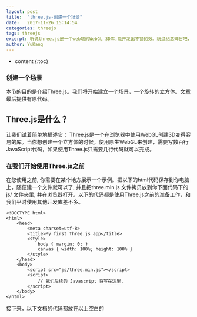 ```yaml
---
layout: post
title:  "three.js-创建一个场景"
date:   2017-11-26 15:14:54
categories: threejs
tags: threejs
excerpt: 听说three.js是一个web端的WebGL 3D库,能开发出不错的效。玩过纪念碑谷吧，其实它就是用three.js写的。是不是很有趣，那么Come on 学起来！
author: YuKang
---
```


* content
{:toc}

### 创建一个场景
本节的目的是介绍Three.js。我们将开始建立一个场景，一个旋转的立方体。文章最后提供有原代码。

## Three.js是什么？
让我们试着简单地描述它：
Three.js是一个在浏览器中使用WebGL创建3D变得容易的库。当你想创建一个立方体的时候，使用原生WebGL来创建，需要写数百行JavaScript代码，如果使用Three.js只需要几行代码就可以完成。

### 在我们开始使用Three.js之前
在您使用之前, 你需要在某个地方展示一个示例。把以下的html代码保存到你电脑上，随便建一个文件就可以了, 并且把three.min.js 文件拷贝放到你下面代码下的 js/ 文件夹里, 并在浏览器打开。以下的代码都是使用Three.js之前的准备工作，和我们平时使用其他开发库差不多。
```
<!DOCTYPE html>
<html>
    <head>
        <meta charset=utf-8>
        <title>My first Three.js app</title>
        <style>
            body { margin: 0; }
            canvas { width: 100%; height: 100% }
        </style>
    </head>
    <body>
        <script src="js/three.min.js"></script>
        <script>
            // 我们后续的 Javascript 将写在这里.
        </script>
    </body>
</html>
```
接下来，以下文档的代码都放在以上空白的<script>标签里。

### 创建一个场景
实际上，我们要使用 Three.js 展示一些画面到浏览器上, 我们需要下面这三样东西:
一个场景(scene)， 一个摄像头(camera) , 和一个渲染器(renderer)， 所以我们使用一个相机渲染一个场景。
```
var scene = new THREE.Scene();
var camera = new THREE.PerspectiveCamera( 75, window.innerWidth / window.innerHeight, 0.1, 1000 );

var renderer = new THREE.WebGLRenderer();
renderer.setSize( window.innerWidth, window.innerHeight );
document.body.appendChild( renderer.domElement );
```
让我们花几分钟时间来解释一下以上的代码做了些什么事情。 我们在这里设置了一个场景, 一个摄像头和一个渲染器。在Three.js里有几种不同方式的摄像头。在这里, 我们使用的是一个叫做PerspectiveCamera的摄像机。 第一个属性75设置的是视角,第二个属性设置的是摄像头拍摄下来的东西的长宽比。

你几乎总要使用元素的宽度除以元素的高度值, 或者你会得到相同的结果，当您在宽屏电视上播放老电影 - 图像看起来压扁的样子.接下来的两个属性是远近裁剪平面。这也就意味着，是物体远离镜头远于某个或近于某个将不会被渲染的值。你不必现在就担心这个，但你可能想在你的应用中使用其他的一些值，以获得更好的性能。

接下来是渲染器，所有魔法效果都在这里产生。我们在这里使用WebGLRenderer。three.js所提供的一些其他特性，经常被用来告诉用户由于浏览器过旧或者其他造成的不支持WebGL原因。

除了创建渲染实例，我们还需要设置大小在我们要使用的应用程序中。使用该区域的宽度和高度来填充我们的应用程序，这是一个好主意-在这种情况下，浏览器窗口的宽度和高度。性能密集型应用程序，您也可以给组量较小的值，如window.innerwidth/2和window.innerheight/2，这将使应用程序在一半大小的窗口下渲染。

如果的应用程序运行在一个低分辨率的情况下，但是你想保持程序的视窗大小，你可以在调用setSize的时候并把updateStyle设置为false，例如：

```
setSize(window.innerWidth/2, window.innerHeight/2, false)
```
以上示例将会使你的应用将以原来的一半分辨率运行，假设你的<canvas>宽高设置为100%[备注，此处代码是为了分清楚，不要加入文件中执行].

最后，但并不止于此，当我们在HTML文档里添加渲染器元素的时候.我们使用的是<canvas>元素来进行渲染并展示出场景给我们.
    
```
var geometry = new THREE.BoxGeometry( 1, 1, 1 );
var material = new THREE.MeshBasicMaterial( { color: 0x00ff00 } );
var cube = new THREE.Mesh( geometry, material );
scene.add( cube );

camera.position.z = 5;

```
来创建一个立方体，我们需要使用 BoxGeometry.这个对象包含了多维数据集(立方体)的所有点（顶点）和填充（面）.这个对象将在后面进行仔细探讨.除了几何(geometry)之外,我们需要一种材质(material)来对它进行上色.Three.js 提供了几个材质，但我们在这里使用了网格基本材料(MeshBasicMaterial).我们使用的所有材料都是一个对象.为了让事情变得更简单，我们使用 0x00ff00 这样的颜色属性值,这个颜色属性值代表绿色.这个颜色值就像使用CSS或者Photoshop一样(十六进制的颜色值).这里做的第三件事是使用了一个网格.网格也是一个对象，把材质(material)应用到几何体(geometry)上,然后我们就可以插入到我们的场景中，并可以自由移动.

默认情况下，但我们调用scence.add()的时候，我们要添加的东西讲被添加在(0,0,0)坐标下.这会导致相机和立方体彼此交叉。为了避免这一点，我们只需将相机移出一点。

### 渲染场景
如果你把上面的复制代码到我们先前创建的HTML文件，你还不能看到任何东西。这是因为我们还没有真正的渲染任何东西。下面，我们需要的是一个渲染循环。
```
function render() {
    requestAnimationFrame( render );
    renderer.render( scene, camera );
}
render();
```
这将创建一个循环，使渲染绘制场景每秒60次。如果你在浏览器中编写游戏，你可能会说，“为什么我们不去创建一个setInterval？”我们是可以这么做，但requestAnimationFrame 具有许多优点。也许最重要的一点是，当用户导航到另一个浏览器选项卡时候，会暂停处理，这将不浪费宝贵的处理能力和电池寿命。

## 能动的立方体

如果你把以上的代码都插入到之前创建的html文档里，你可以看到一个绿色的盒子.我们可以让盒子旋转起来变得更有趣.
在你调用的render方法中，把以下代码添加到renderer.render前面:
```
cube.rotation.x += 0.1;
cube.rotation.y += 0.1;
```
这将会在运行的每一帧(每秒60次),同时立方体会有一个漂亮的旋转动画.基本上，在程序运行过程中你可以通过渲染循环来进行任何你想要的移动或改变.你可以在渲染函数里调用其他函数，这样你就不会造成写一个成千上百行的渲染函数.

结果
恭喜！现在你结束了你的第一个Three.js应用.这看起来是很简单的，你必须得从一个地方开始.
文章末尾提供了完整的代码，你可以运行或者修改并运行完整的程序，更好的理解Three.js程序是怎么工作的.
```
<html>
    <head>
        <title>My first Three.js app</title>
        <style>
            body { margin: 0; }
            canvas { width: 100%; height: 100% }
        </style>
    </head>
    <body>
        <script src="js/three.min.js"></script>
        <script>
            var scene = new THREE.Scene();
            var camera = new THREE.PerspectiveCamera( 75, window.innerWidth/window.innerHeight, 0.1, 1000 );

            var renderer = new THREE.WebGLRenderer();
            renderer.setSize( window.innerWidth, window.innerHeight );
            document.body.appendChild( renderer.domElement );

            var geometry = new THREE.BoxGeometry( 1, 1, 1 );
            var material = new THREE.MeshBasicMaterial( { color: 0x00ff00 } );
            var cube = new THREE.Mesh( geometry, material );
            scene.add( cube );

            camera.position.z = 5;

            var render = function () {
                requestAnimationFrame( render );

                cube.rotation.x += 0.1;
                cube.rotation.y += 0.1;

                renderer.render(scene, camera);
            };

            render();
        </script>
    </body>
</html>
```
